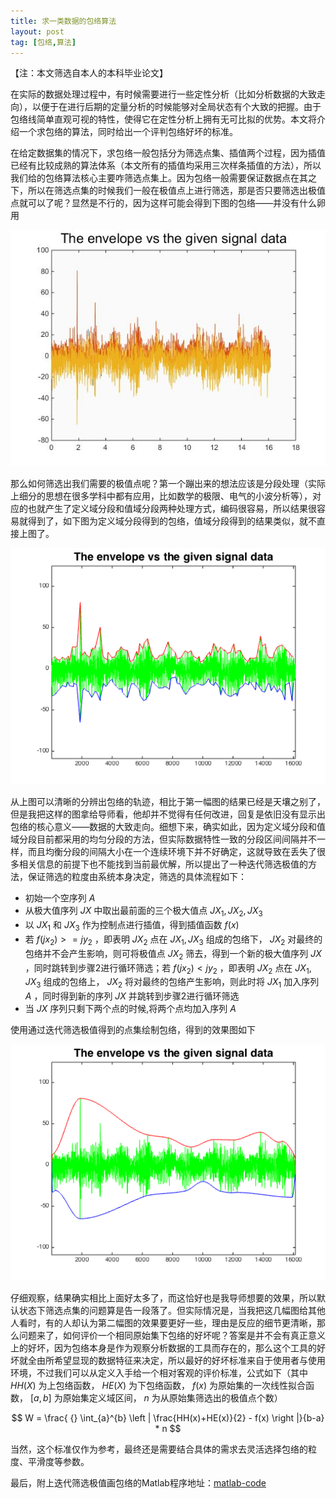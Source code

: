 ```yaml
---
title: 求一类数据的包络算法
layout: post
tag: [包络,算法]
---
```


【注：本文筛选自本人的本科毕业论文】

在实际的数据处理过程中，有时候需要进行一些定性分析（比如分析数据的大致走向），以便于在进行后期的定量分析的时候能够对全局状态有个大致的把握。由于包络线简单直观可视的特性，使得它在定性分析上拥有无可比拟的优势。本文将介绍一个求包络的算法，同时给出一个评判包络好坏的标准。

在给定数据集的情况下，求包络一般包括分为筛选点集、插值两个过程，因为插值已经有比较成熟的算法体系（本文所有的插值均采用三次样条插值的方法），所以我们给的包络算法核心主要咋筛选点集上。因为包络一般需要保证数据点在其之下，所以在筛选点集的时候我们一般在极值点上进行筛选，那是否只要筛选出极值点就可以了呢？显然是不行的，因为这样可能会得到下图的包络——并没有什么卵用

![](/media/img/2015/Envelope_algorithm_01.jpg)

那么如何筛选出我们需要的极值点呢？第一个蹦出来的想法应该是分段处理（实际上细分的思想在很多学科中都有应用，比如数学的极限、电气的小波分析等），对应的也就产生了定义域分段和值域分段两种处理方式，编码很容易，所以结果很容易就得到了，如下图为定义域分段得到的包络，值域分段得到的结果类似，就不直接上图了。

![](/media/img/2015/Envelope_algorithm_02.png)

从上图可以清晰的分辨出包络的轨迹，相比于第一幅图的结果已经是天壤之别了，但是我把这样的图拿给导师看，他却并不觉得有任何改进，回复是依旧没有显示出包络的核心意义——数据的大致走向。细想下来，确实如此，因为定义域分段和值域分段目前都采用的均匀分段的方法，但实际数据特性一致的分段区间间隔并不一样，而且均衡分段的间隔大小在一个连续环境下并不好确定，这就导致在丢失了很多相关信息的前提下也不能找到当前最优解，所以提出了一种迭代筛选极值的方法，保证筛选的粒度由系统本身决定，筛选的具体流程如下：

* 初始一个空序列 $A$ 
* 从极大值序列 $JX$ 中取出最前面的三个极大值点 $JX_1, JX_2, JX_3$ 
* 以 $JX_1$ 和 $JX_3$ 作为控制点进行插值，得到插值函数 $f(x)$ 
* 若 $f(jx_2)>=jy_2$ ，即表明 $JX_2$ 点在 $JX_1, JX_3$ 组成的包络下， $JX_2$ 对最终的包络并不会产生影响，则可将极值点 $JX_2$ 筛去，得到一个新的极大值序列 $JX$ ，同时跳转到步骤2进行循环筛选；若 $f(jx_2)<jy_2$ ，即表明 $JX_2$ 点在 $JX_1, JX_3$ 组成的包络上， $JX_2$ 将对最终的包络产生影响，则此时将 $JX_1$ 加入序列 $A$ ，同时得到新的序列 $JX$ 并跳转到步骤2进行循环筛选
* 当 $JX$ 序列只剩下两个点的时候,将两个点均加入序列 $A$ 

使用通过迭代筛选极值得到的点集绘制包络，得到的效果图如下

![](/media/img/2015/Envelope_algorithm_03.png)

仔细观察，结果确实相比上面好太多了，而这恰好也是我导师想要的效果，所以默认状态下筛选点集的问题算是告一段落了。但实际情况是，当我把这几幅图给其他人看时，有的人却认为第二幅图的效果要更好一些，理由是反应的细节更清晰，那么问题来了，如何评价一个相同原始集下包络的好坏呢？答案是并不会有真正意义上的好坏，因为包络本身是作为观察分析数据的工具而存在的，那么这个工具的好坏就全由所希望显现的数据特征来决定，所以最好的好坏标准来自于使用者与使用环境，不过我们可以从定义入手给一个相对客观的评价标准，公式如下（其中 $HH(X)$ 为上包络函数， $HE(X)$ 为下包络函数， $f(x)$ 为原始集的一次线性拟合函数， $[a,b]$ 为原始集定义域区间， $n$ 为从原始集筛选出的极值点个数）

$$ W = \frac{ {} \int_{a}^{b} \left | \frac{HH(x)+HE(x)}{2} - f(x) \right |}{b-a} * n $$

当然，这个标准仅作为参考，最终还是需要结合具体的需求去灵活选择包络的粒度、平滑度等参数。

最后，附上迭代筛选极值画包络的Matlab程序地址：[matlab-code](https://github.com/AImager/share/blob/master/2015/)
